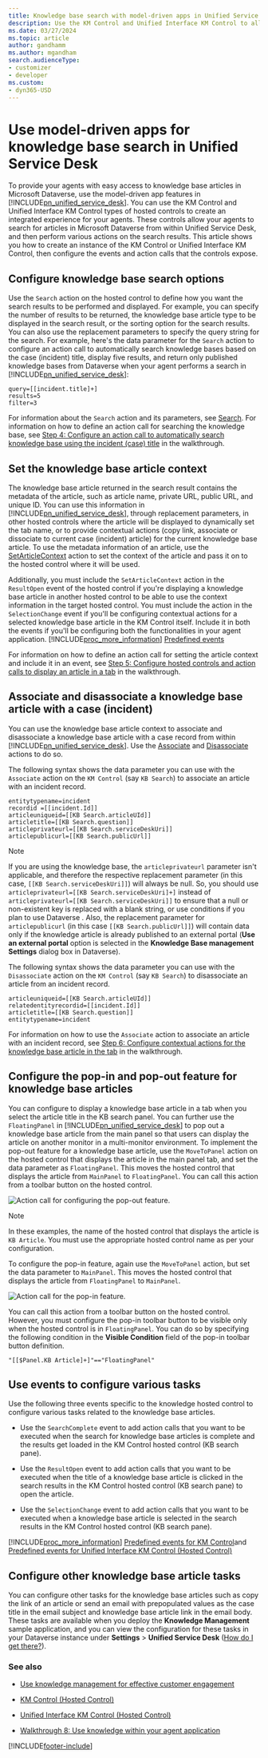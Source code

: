 ```yaml
---
title: Knowledge base search with model-driven apps in Unified Service Desk
description: Use the KM Control and Unified Interface KM Control to allow agents to search the knowledge base in Microsoft Dataverse with model-driven apps in Unified Service Desk.
ms.date: 03/27/2024
ms.topic: article
author: gandhamm
ms.author: mgandham
search.audienceType:
- customizer
- developer
ms.custom:
- dyn365-USD
---
```


# Use model-driven apps for knowledge base search in Unified Service Desk

To provide your agents with easy access to knowledge base articles in Microsoft Dataverse, use the model-driven app features in [!INCLUDE[pn_unified_service_desk](../includes/pn-unified-service-desk.md)]. You can use the KM Control and Unified Interface KM Control types of hosted controls to create an integrated experience for your agents. These controls allow your agents to search for articles in Microsoft Dataverse from within Unified Service Desk, and then perform various actions on the search results. This article shows you how to create an instance of the KM Control or Unified Interface KM Control, then configure the events and action calls that the controls expose.

<a name="Search"></a>

## Configure knowledge base search options

 Use the `Search` action on the hosted control to define how you want the search results to be performed and displayed. For example, you can specify the number of results to be returned, the knowledge base article type to be displayed in the search result, or the sorting option for the search results. You can also use the replacement parameters to specify the query string for the search. For example, here's the data parameter for the `Search` action to configure an action call to automatically search knowledge bases based on the case (incident) title, display five results, and return only published knowledge bases from Dataverse when your agent performs a search in [!INCLUDE[pn_unified_service_desk](../includes/pn-unified-service-desk.md)]:

```
query=[[incident.title]+]
results=5
filter=3

```

For information about the `Search` action and its parameters, see [Search](../unified-service-desk/km-control-hosted-control.md#Search). For information on how to define an action call for searching the knowledge base, see [Step 4: Configure an action call to automatically search knowledge base using the incident (case) title](../unified-service-desk/walkthrough-8-use-dynamics-365-knowledge-base-within-agent-application.md#Step4) in the walkthrough.

<a name="SetContext"></a>

## Set the knowledge base article context

 The knowledge base article returned in the search result contains the metadata of the article, such as article name, private URL, public URL, and unique ID. You can use this information in [!INCLUDE[pn_unified_service_desk](../includes/pn-unified-service-desk.md)], through replacement parameters, in other hosted controls where the article will be displayed to dynamically set the tab name, or to provide contextual actions (copy link, associate or dissociate to current case (incident) article) for the current knowledge base article. To use the metadata information of an article, use the [SetArticleContext](../unified-service-desk/km-control-hosted-control.md#SetArticleContext) action to set the context of the article and pass it on to the hosted control where it will be used.

 Additionally, you must include the `SetArticleContext` action in the `ResultOpen` event of the hosted control if you're displaying a knowledge base article in another hosted control to be able to use the context information in the target hosted control. You must include the action in the `SelectionChange` event if you'll be configuring contextual actions for a selected knowledge base article in the KM Control itself. Include it in both the events if you'll be configuring both the functionalities in your agent application. [!INCLUDE[proc_more_information](../includes/proc-more-information.md)] [Predefined events](../unified-service-desk/km-control-hosted-control.md#events)

 For information on how to define an action call for setting the article context and include it in an event, see [Step 5: Configure hosted controls and action calls to display an article in a tab](../unified-service-desk/walkthrough-8-use-dynamics-365-knowledge-base-within-agent-application.md#Step5) in the walkthrough.

<a name="AssociateDisassociate"></a>

## Associate and disassociate a knowledge base article with a case (incident)

 You can use the knowledge base article context to associate and disassociate a knowledge base article with a case record from within [!INCLUDE[pn_unified_service_desk](../includes/pn-unified-service-desk.md)]. Use the [Associate](../unified-service-desk/km-control-hosted-control.md#Associate) and [Disassociate](../unified-service-desk/km-control-hosted-control.md#Disassociate) actions to do so.

 The following syntax shows the data parameter you can use with the `Associate` action on the `KM Control` (say `KB Search`) to associate an article with an incident record.

```
entitytypename=incident
recordid =[[incident.Id]]
articleuniqueid=[[KB Search.articleUId]]
articletitle=[[KB Search.question]]
articleprivateurl=[[KB Search.serviceDeskUri]]
articlepublicurl=[[KB Search.publicUrl]]
```

> [!NOTE]
>If you are using the knowledge base, the `articleprivateurl` parameter isn't applicable, and therefore the respective replacement parameter (in this case, `[[KB Search.serviceDeskUri]]`) will always be null. So, you should use `articleprivateurl=[[KB Search.serviceDeskUri]+]` instead of `articleprivateurl=[[KB Search.serviceDeskUri]]` to ensure that a null or non-existent key is replaced with a blank string, or use conditions if you plan to use Dataverse . Also, the replacement parameter for `articlepublicurl` (in this case `[[KB Search.publicUrl]]`) will contain data only if the knowledge article is already published to an external portal (**Use an external portal** option is selected in the **Knowledge Base management Settings** dialog box in Dataverse).

 The following syntax shows the data parameter you can use with the `Disassociate` action on the `KM Control` (say `KB Search`) to disassociate an article from an incident record.

```
articleuniqueid=[[KB Search.articleUId]]
relatedentityrecordid=[[incident.Id]]
articletitle=[[KB Search.question]]
entitytypename=incident
```

 For information on how to use the `Associate` action to associate an article with an incident record, see [Step 6: Configure contextual actions for the knowledge base article in the tab](../unified-service-desk/walkthrough-8-use-dynamics-365-knowledge-base-within-agent-application.md#Step6) in the walkthrough.

<a name="PopInOut"></a>

## Configure the pop-in and pop-out feature for knowledge base articles

 You can configure to display a knowledge base article in a tab when you select the article title in the KB search panel. You can further use the `FloatingPanel` in [!INCLUDE[pn_unified_service_desk](../includes/pn-unified-service-desk.md)] to pop out a knowledge base article from the main panel so that users can display the article on another monitor in a multi-monitor environment. To implement the pop-out feature for a knowledge base article, use the `MoveToPanel` action on the hosted control that displays the article in the main panel tab, and set the data parameter as `FloatingPanel`. This moves the hosted control that displays the article from `MainPanel` to `FloatingPanel`. You can call this action from a toolbar button on the hosted control.

 ![Action call for configuring the pop&#45;out feature.](../unified-service-desk/media/usd-action-call-pop-out.png "Action call for configuring the pop-out feature")

> [!NOTE]
>In these examples, the name of the hosted control that displays the article is `KB Article`. You must use the appropriate hosted control name as per your configuration.

 To configure the pop-in feature, again use the `MoveToPanel` action, but set the data parameter to `MainPanel`. This moves the hosted control that displays the article from `FloatingPanel` to `MainPanel`.

 ![Action call for the pop&#45;in feature.](../unified-service-desk/media/usd-action-call-pop-in.png "Action call for the pop-in feature")

 You can call this action from a toolbar button on the hosted control. However, you must configure the pop-in toolbar button to be visible only when the hosted control is in `FloatingPanel`. You can do so by specifying the following condition in the **Visible Condition** field of the pop-in toolbar button definition.

```
"[[$Panel.KB Article]+]"=="FloatingPanel"
```

<a name="Events"></a>

## Use events to configure various tasks

 Use the following three events specific to the knowledge hosted control to configure various tasks related to the knowledge base articles.

- Use the `SearchComplete` event to add action calls that you want to be executed when the search for knowledge base articles is complete and the results get loaded in the KM Control hosted control (KB search pane).

- Use the `ResultOpen` event to add action calls that you want to be executed when the title of a knowledge base article is clicked in the search results in the KM Control hosted control (KB search pane) to open the article.

- Use the `SelectionChange` event to add action calls that you want to be executed when a knowledge base article is selected in the search results in the KM Control hosted control (KB search pane).

[!INCLUDE[proc_more_information](../includes/proc-more-information.md)] [Predefined events for KM Control](../unified-service-desk/km-control-hosted-control.md#events)and [Predefined events for Unified Interface KM Control (Hosted Control)](../unified-service-desk/unified-interface-km-control-hosted-control.md#events)

<a name="Other"></a>

## Configure other knowledge base article tasks

 You can configure other tasks for the knowledge base articles such as copy the link of an article or send an email with prepopulated values as the case title in the email subject and knowledge base article link in the email body. These tasks are available when you deploy the **Knowledge Management** sample application, and you can view the configuration for these tasks in your Dataverse instance under **Settings** > **Unified Service Desk** ([How do I get there?](../customerengagement/on-premises/basics/basics-guide.md)).

### See also

- [Use knowledge management for effective customer engagement](../unified-service-desk/use-dynamics-365-knowledge-effective-customer-engagement.md)

- [KM Control (Hosted Control)](../unified-service-desk/km-control-hosted-control.md)

- [Unified Interface KM Control (Hosted Control)](../unified-service-desk/unified-interface-km-control-hosted-control.md)

- [Walkthrough 8: Use knowledge within your agent application](../unified-service-desk/walkthrough-8-use-dynamics-365-knowledge-base-within-agent-application.md)

[!INCLUDE[footer-include](../includes/footer-banner.md)]
